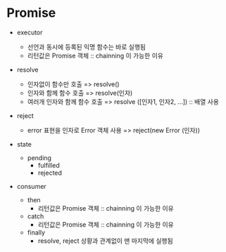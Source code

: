 # Promise

- executor
    - 선언과 동시에 등록된 익명 함수는 바로 실행됨
    - 리턴값은 Promise 객체 :: chainning 이 가능한 이유

- resolve
    - 인자없이 함수만 호출 => resolve()
    - 인자와 함께 함수 호출 => resolve(인자)
    - 여러개 인자와 함께 함수 호출 => resolve ([인자1, 인자2, ...])  :: 배열 사용

- reject
    - error 표현을 인자로 Error 객체 사용 => reject(new Error (인자))

- state
    - pending
        - fulfilled
        - rejected

- consumer 
    - then
        - 리턴값은 Promise 객체 :: chainning 이 가능한 이유
    - catch
        - 리턴값은 Promise 객체 :: chainning 이 가능한 이유
    - finally 
        - resolve, reject 상황과 관계없이 맨 마지막에 실행됨